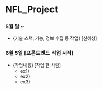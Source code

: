 # NFL_Project
### 5월 말 ~ 
  - {기술 스택, 기능, 정보 수집 등 작업} [신혜성]
### 6월 5일 [프론트엔드 작업 시작]
  - {작업내용} [작업 한 사람]
    - ex1)
    - ex2)
    - ex3)
